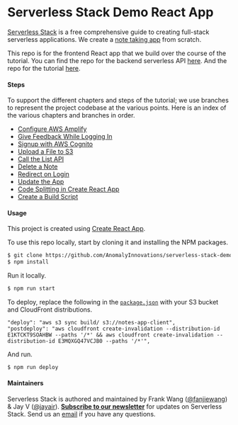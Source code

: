 # Serverless Stack Demo React App

[Serverless Stack](http://serverless-stack.com) is a free comprehensive guide to creating full-stack serverless applications. We create a [note taking app](http://demo.serverless-stack.com) from scratch.

This repo is for the frontend React app that we build over the course of the tutorial. You can find the repo for the backend serverless API [here](https://github.com/AnomalyInnovations/serverless-stack-demo-api). And the repo for the tutorial [here](https://github.com/AnomalyInnovations/serverless-stack-com).

#### Steps

To support the different chapters and steps of the tutorial; we use branches to represent the project codebase at the various points. Here is an index of the various chapters and branches in order.

- [Configure AWS Amplify](../../tree/configure-aws-amplify)
- [Give Feedback While Logging In](../../tree/give-feedback-while-logging-in)
- [Signup with AWS Cognito](../../tree/signup-with-aws-cognito)
- [Upload a File to S3](../../tree/upload-a-file-to-s3)
- [Call the List API](../../tree/call-the-list-api)
- [Delete a Note](../../tree/delete-a-note)
- [Redirect on Login](../../tree/redirect-on-login)
- [Update the App](../../tree/update-the-app)
- [Code Splitting in Create React App](../../tree/code-splitting-in-create-react-app)
- [Create a Build Script](../../tree/create-a-build-script)

#### Usage

This project is created using [Create React App](https://github.com/facebookincubator/create-react-app).

To use this repo locally, start by cloning it and installing the NPM packages.

``` bash
$ git clone https://github.com/AnomalyInnovations/serverless-stack-demo-client
$ npm install
```

Run it locally.

``` bash
$ npm run start
```

To deploy, replace the following in the [`package.json`](package.json) with your S3 bucket and CloudFront distributions.

```
"deploy": "aws s3 sync build/ s3://notes-app-client",
"postdeploy": "aws cloudfront create-invalidation --distribution-id E1KTCKT9SOAHBW --paths '/*' && aws cloudfront create-invalidation --distribution-id E3MQXGQ47VCJB0 --paths '/*'",
```

And run.

``` bash
$ npm run deploy
```

#### Maintainers

Serverless Stack is authored and maintained by Frank Wang ([@fanjiewang](https://twitter.com/fanjiewang)) & Jay V ([@jayair](https://twitter.com/jayair)). [**Subscribe to our newsletter**](https://emailoctopus.com/lists/1c11b9a8-1500-11e8-a3c9-06b79b628af2/forms/subscribe) for updates on Serverless Stack. Send us an [email][Email] if you have any questions.

[Email]: mailto:contact@anoma.ly


